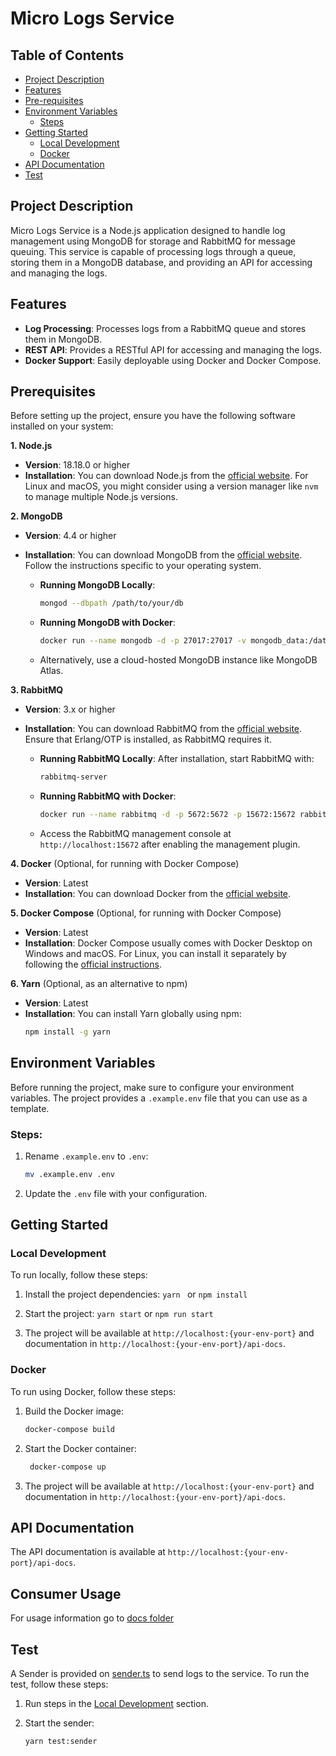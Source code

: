 # Micro Logs Service

## Table of Contents

- [Project Description](#project-description)
- [Features](#features)
- [Pre-requisites](#prerequisites)
- [Environment Variables](#environment-variables)
   - [Steps](#steps)
- [Getting Started](#getting-started)
   - [Local Development](#local-development)
   - [Docker](#docker)
- [API Documentation](#api-documentation)
- [Test](#test)


## Project Description

Micro Logs Service is a Node.js application designed to handle log management using MongoDB for storage and RabbitMQ for message queuing. This service is capable of processing logs through a queue, storing them in a MongoDB database, and providing an API for accessing and managing the logs.

## Features

- **Log Processing**: Processes logs from a RabbitMQ queue and stores them in MongoDB.
- **REST API**: Provides a RESTful API for accessing and managing the logs.
- **Docker Support**: Easily deployable using Docker and Docker Compose.

## Prerequisites

Before setting up the project, ensure you have the following software installed on your system:

**1. Node.js**
- **Version**: 18.18.0 or higher
- **Installation**: You can download Node.js from the [official website](https://nodejs.org/). For Linux and macOS, you might consider using a version manager like `nvm` to manage multiple Node.js versions.

**2. MongoDB**
- **Version**: 4.4 or higher
- **Installation**: You can download MongoDB from the [official website](https://www.mongodb.com/try/download/community). Follow the instructions specific to your operating system.

  - **Running MongoDB Locally**: 
    ```bash
    mongod --dbpath /path/to/your/db
    ```

  - **Running MongoDB with Docker**:
    ```bash
    docker run --name mongodb -d -p 27017:27017 -v mongodb_data:/data/db mongo:4.4
    ```

  - Alternatively, use a cloud-hosted MongoDB instance like MongoDB Atlas.

**3. RabbitMQ**
- **Version**: 3.x or higher
- **Installation**: You can download RabbitMQ from the [official website](https://www.rabbitmq.com/download.html). Ensure that Erlang/OTP is installed, as RabbitMQ requires it.

  - **Running RabbitMQ Locally**:
    After installation, start RabbitMQ with:
    ```bash
    rabbitmq-server
    ```

  - **Running RabbitMQ with Docker**:
    ```bash
    docker run --name rabbitmq -d -p 5672:5672 -p 15672:15672 rabbitmq:3-management
    ```

  - Access the RabbitMQ management console at `http://localhost:15672` after enabling the management plugin.

**4. Docker** (Optional, for running with Docker Compose)
- **Version**: Latest
- **Installation**: You can download Docker from the [official website](https://www.docker.com/get-started).

**5. Docker Compose** (Optional, for running with Docker Compose)
- **Version**: Latest
- **Installation**: Docker Compose usually comes with Docker Desktop on Windows and macOS. For Linux, you can install it separately by following the [official instructions](https://docs.docker.com/compose/install/).

**6. Yarn** (Optional, as an alternative to npm)
- **Version**: Latest
- **Installation**: You can install Yarn globally using npm:
  ```bash
  npm install -g yarn
    ```

## Environment Variables

Before running the project, make sure to configure your environment variables. The project provides a `.example.env` file that you can use as a template.

### Steps:

1. Rename `.example.env` to `.env`:
   ```bash
   mv .example.env .env
    ```

2. Update the `.env` file with your configuration.

## Getting Started

### Local Development
To run locally, follow these steps:

1. Install the project dependencies:
   ```yarn ``` or ```npm install```

2. Start the project:
   ```yarn start``` or ```npm run start```

3. The project will be available at `http://localhost:{your-env-port}` and documentation in `http://localhost:{your-env-port}/api-docs`.

### Docker
To run using Docker, follow these steps:

1. Build the Docker image:
   ```bash
   docker-compose build
   ```
2. Start the Docker container:
   ```bash
    docker-compose up
    ```
3. The project will be available at `http://localhost:{your-env-port}` and documentation in `http://localhost:{your-env-port}/api-docs`.

## API Documentation
The API documentation is available at `http://localhost:{your-env-port}/api-docs`.

## Consumer Usage
For usage information go to [docs folder](./docs)

## Test

A Sender is provided on [sender.ts](./test/sender/sender.ts) to send logs to the service. To run the test, follow these steps:

1. Run steps in the [Local Development](#local-development) section.

2. Start the sender:
   ```bash
   yarn test:sender
   ```